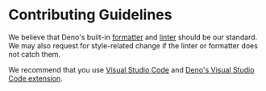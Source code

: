 # Contributing Guidelines

We believe that Deno's built-in
[formatter](https://deno.land/manual/tools/formatter) and
[linter](https://deno.land/manual/tools/linter) should be our standard. We may
also request for style-related change if the linter or formatter does not catch
them.

We recommend that you use [Visual Studio Code](https://code.visualstudio.com/)
and
[Deno's Visual Studio Code extension](https://github.com/denoland/vscode_deno).
